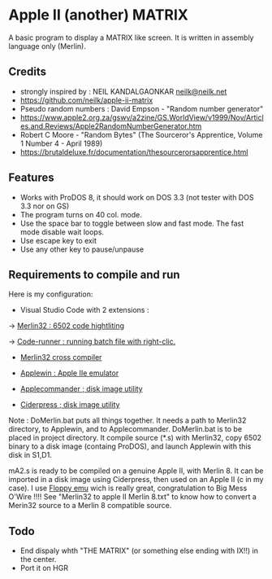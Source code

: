 # Apple II (another) MATRIX

A basic program to display a MATRIX like screen.
It is written in assembly language only (Merlin).

## Credits

* strongly inspired by : NEIL KANDALGAONKAR <neilk@neilk.net>
* https://github.com/neilk/apple-ii-matrix
* Pseudo random numbers  : David Empson - "Random number generator" 
* https://www.apple2.org.za/gswv/a2zine/GS.WorldView/v1999/Nov/Articles.and.Reviews/Apple2RandomNumberGenerator.htm
* Robert C Moore -  "Random Bytes" (The Sourceror's Apprentice, Volume 1 Number 4 - April 1989)
* https://brutaldeluxe.fr/documentation/thesourcerorsapprentice.html

## Features

* Works with ProDOS 8, it should work on DOS 3.3 (not tester with DOS 3.3 nor on GS)
* The program turns on 40 col. mode.
* Use the space bar to toggle between slow and fast mode. The fast mode disable wait loops.
* Use escape key to exit
* Use any other key to pause/unpause

## Requirements to compile and run

Here is my configuration:

* Visual Studio Code with 2 extensions :

-> [Merlin32 : 6502 code hightliting](marketplace.visualstudio.com/items?itemName=olivier-guinart.merlin32)

-> [Code-runner :  running batch file with right-clic.](marketplace.visualstudio.com/items?itemName=formulahendry.code-runner)

* [Merlin32 cross compiler](brutaldeluxe.fr/products/crossdevtools/merlin)

* [Applewin : Apple IIe emulator](github.com/AppleWin/AppleWin)

* [Applecommander ; disk image utility](applecommander.sourceforge.net)

* [Ciderpress ; disk image utility](a2ciderpress.com)

Note :
DoMerlin.bat puts all things together. It needs a path to Merlin32 directory, to Applewin, and to Applecommander.
DoMerlin.bat is to be placed in project directory.
It compile source (*.s) with Merlin32, copy 6502 binary to a disk image (containg ProDOS), and launch Applewin with this disk in S1,D1.

mA2.s is ready to be compiled on a genuine Apple II, with Merlin 8.
It can be imported in a disk image using Ciderpress, then used on an Apple II (c in my case).
I use [Floppy emu](www.bigmessowires.com/floppy-emu) wich is really great, congratulation to Big Mess O'Wire !!!!
See "Merlin32 to apple II Merlin 8.txt" to know how to convert a Merin32 source to a Merlin 8 compatible source.

## Todo

* End dispaly whth "THE MATRIX" (or something else ending with IX!!) in the center.
* Port it on HGR
